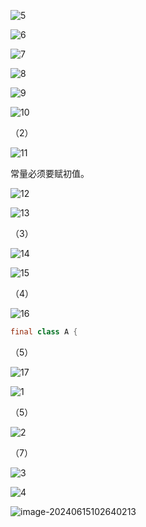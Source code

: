 ![5](../notes-images/202403091039841.png) 

![6](../notes-images/202403091040255.png) 

![7](../notes-images/202403091039645.png) 

![8](../notes-images/202403091040978.png) 

![9](../notes-images/202403091040460.png) 



![10](../notes-images/202403091041620.png) 

（2）

![11](../notes-images/202403091041702.png) 

常量必须要赋初值。

![12](../notes-images/202403091043263.png) 

![13](../notes-images/202403091043037.png) 

（3）

![14](../notes-images/202403091043119.png) 

![15](../notes-images/202403091043255.png) 

（4）

![16](../notes-images/202403091044671.png) 

```java
final class A {
```

（5）

![17](../notes-images/202403091044734.png) 

![1](../notes-images/202403091045042.png) 

（5）

![2](../notes-images/202403091046037.png) 

（7）

![3](../notes-images/202403091047426.png) 

![4](../notes-images/202403091047851.png) 



![image-20240615102640213](../notes-images/202406151026262.png) 